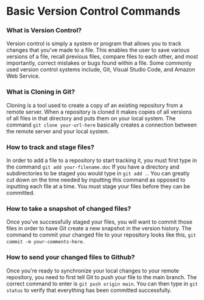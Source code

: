 # Basic Version Control Commands

### What is Version Control?

Version control is simply a system or program that allows you to track changes that you've made to a file. This enables the user to save various versions of a file, recall previous files, compare files to each other, and most importantly, correct mistakes or bugs found within a file. Some commonly used version control systems include, Git, Visual Studio Code, and Amazon Web Service.

### What is Cloning in Git?

Cloning is a tool used to create a copy of an existing repository from a remote server. When a repository is cloned it makes copies of all versions of all files in that directory and puts them on your local system. The command `git clone your-url-here` basically creates a connection between the remote server and your local system. 

### How to track and stage files?

In order to add a file to a repository to start tracking it, you must first type in the command `git add your-filename.doc` If you have a directory and subdirectories to be staged you would type in `git add .`. You can greatly cut down on the time needed by inputting this command as opposed to inputting each file at a time. You must stage your files before they can be committed.

### How to take a snapshot of changed files?

Once you've successfully staged your files, you will want to commit those files in order to have Git create a new snapshot in the version history. The command to commit your changed file to your repository looks like this, `git commit -m your-comments-here`.

### How to send your changed files to Github?

Once you're ready to synchronize your local changes to your remote repository, you need to first tell Git to push your file to the main branch. The correct command to enter is `git push origin main`. You can then type in  `git status` to verify that everything has been committed successfully. 
 
